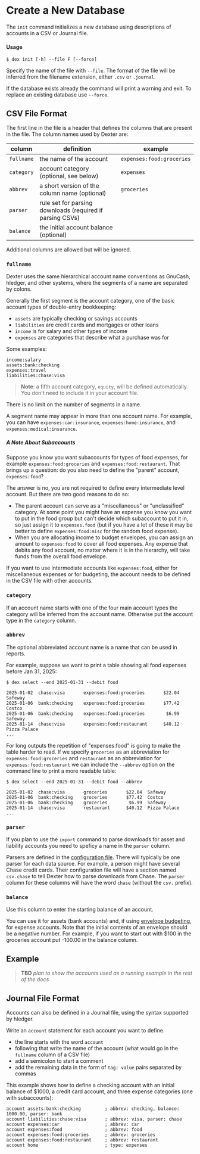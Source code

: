 # Create a New Database

The `init` command initializes a new database using descriptions of accounts in a CSV or Journal file.

#### Usage

```
$ dex init [-h] --file F [--force]
```

Specify the name of the file with `--file`.
The format of the file will be inferred from the filename extension, either `.csv` or `.journal`.

If the database exists already the command will print a warning and exit.
To replace an existing database use `--force`.

## CSV File Format

The first line in the file is a header that defines the columns that are present in the file.
The column names used by Dexter are:

| column | definition | example |
| --- | --- | --- |
| `fullname` | the name of the account | `expenses:food:groceries` |
| `category` | account category (optional, see below) | `expenses` |
| `abbrev` | a short version of the column name (optional) | `groceries` |
| `parser` | rule set for parsing downloads (required if parsing CSVs) |
| `balance` | the initial account balance (optional) |

Additional columns are allowed but will be ignored.

### `fullname`

Dexter uses the same hierarchical account name conventions as GnuCash, hledger, and other systems, where
the segments of a name are separated by colons.

Generally the first segment is the account category, one of the basic account types of double-entry bookkeeping:

* `assets` are typically checking or savings accounts
* `liabilities` are credit cards and mortgages or other loans
* `income` is for salary and other types of income
* `expenses` are categories that describe what a purchase was for

Some examples:
```plain
income:salary
assets:bank:checking
expenses:travel
liabilities:chase:visa
```

> **Note**: a fifth account category, `equity`, will be defined automatically.  You don't need to include it in your account file.

There is no limit on the number of segments in a name.

A segment name may appear in more than one account name.
For example, you can have `expenses:car:insurance`, `expenses:home:insurance`, and `expenses:medical:insurance`.

##### A Note About Subaccounts

Suppose you know you want subaccounts for types of food expenses, for example `expenses:food:groceries` and `expenses:food:restaurant`.
That brings up a question:  do you also need to define the "parent" account, `expenses:food`?

The answer is no, you are not required to define every intermediate level account.
But there are two good reasons to do so:

* The parent account can serve as a "miscellaneous" or "unclassified" category.  At some point you might have an expense you know you want to put in the food group but can't decide which subaccount to put it in, so just assign it to `expenses.food` (but if you have a lot of these it may be better to define `expenses:food:misc` for the random food expense).
* When you are allocating income to budget envelopes, you can assign an amount to `expenses:food` to cover all food expenses.  Any expense that debits any food account, no matter where it is in the hierarchy, will take funds from the overall food envelope.

If you want to use intermediate accounts like `expenses:food`, either for miscellaneous expenses or for budgeting, the account needs to be defined in the CSV file with other accounts.

### `category`

If an account name starts with one of the four main account types the category will be inferred from the account name.
Otherwise put the account type in the `category` column.

### `abbrev`

The optional abbreviated account name is a name that can be used in reports.

For example, suppose we want to print a table showing all food expenses before Jan 31, 2025:
```plain
$ dex select --end 2025-01-31 --debit food

2025-01-02  chase:visa       expenses:food:groceries       $22.04  Safeway
2025-01-06  bank:checking    expenses:food:groceries       $77.42  Costco
2025-01-06  bank:checking    expenses:food:groceries        $6.99  Safeway
2025-01-14  chase:visa       expenses:food:restaurant      $40.12  Pizza Palace
...
```

For long outputs the repetition of "expenses:food" is going to make the table harder to read.
If we specify `groceries` as an abbreviation for `expenses:food:groceries` and `restaurant` as an abbreviation for `expenses:food:restaurant` we can include the `--abbrev` option on the command line to print a more readable table:
```plain
$ dex select --end 2025-01-31 --debit food --abbrev

2025-01-02  chase:visa       groceries       $22.04  Safeway
2025-01-06  bank:checking    groceries       $77.42  Costco
2025-01-06  bank:checking    groceries        $6.99  Safeway
2025-01-14  chase:visa       restaurant      $40.12  Pizza Palace
...
```

### `parser`

If you plan to use the `import` command to parse downloads for asset and liability accounts you need to speficy a name in the `parser` column.

Parsers are defined in the [configuration file](dex_config.md).
There will typically be one parser for each data source.
For example, a person might have several Chase credit cards.
Their configuration file will have a section named `csv.chase` to tell Dexter how to parse downloads from Chase.
The `parser` column for these columns will have the word `chase` (without the `csv.` prefix).

### `balance`

Use this column to enter the starting balance of an account.

You can use it for assets (bank accounts) and, if using [envelope budgeting](envelopes_dex.md), for expense accounts.
Note that the initial contents of an envelope should be a negative number.
For example, if you want to start out with $100 in the groceries account put -100.00 in the balance column.

## Example

> **TBD** _plan to show the accounts used as a running example in the rest of the docs_

## Journal File Format

Accounts can also be defined in a Journal file, using the syntax supported by hledger.

Write an `account` statement for each account you want to define.

* the line starts with the word `account`
* following that write the name of the account (what would go in the `fullname` column of a CSV file)
* add a semicolon to start a comment
* add the remaining data in the form of `tag: value` pairs separated by commas

This example shows how to define a checking account with an initial balance of $1000, a credit card account, and three expense categories (one with subaccounts):

```plain
account assets:bank:checking         ; abbrev: checking, balance: 1000.00, parser: bank
account liabilities:chase:visa       ; abbrev: visa, parser: chase
account expenses:car                 ; abbrev: car
account expenses:food                ; abbrev: food
account expenses:food:groceries      ; abbrev: groceries
account expenses:food:restaurant     ; abbrev: restaurant
account home                         ; type: expenses
```
